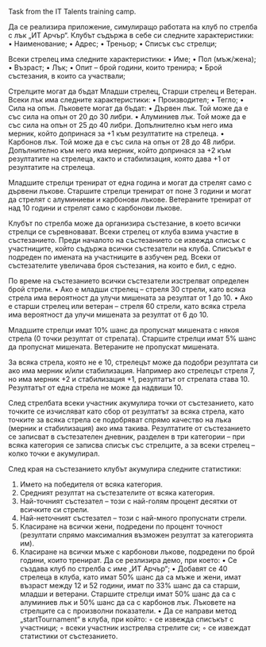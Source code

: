 Task from the IT Talents training camp.

Да се реализира приложение, симулиращо работата на клуб по стрелба с лък „ИТ Арчър“. 
Клубът съдържа в себе си следните характеристики:
• Наименование;
• Адрес;
• Треньор;
• Списък със стрелци;

Всеки стрелец има следните характеристики:
• Име;
• Пол (мъж/жена);
• Възраст;
• Лък;
• Опит – брой години, които тренира;
• Брой състезания, в които са участвали;

Стрелците могат да бъдат Младши стрелец, Старши стрелец и Ветеран.
Всеки лък има следните характеристики:
• Производител;
• Тегло;
• Сила на опън.
Лъковете могат да бъдат:
• Дървен лък. Той може да е със сила на опън от 20 до 30 либри. 
• Алуминиев лък. Той може да е със сила на опън от 25 до 40 либри. Допълнително към 
него има мерник, който допринася за +1 към резултатите на стрелеца.
• Карбонов лък. Той може да е със сила на опън от 28 до 48 либри. Допълнително към него 
има мерник, който допринася за +2 към резултатите на стрелеца, както и стабилизация, 
която дава +1 от резултатите на стрелеца.

Младшите стрелци тренират от една година и могат да стрелят само с дървени лъкове.
Старшите стрелци тренират от поне 3 години и могат да стрелят с алуминиеви и карбонови 
лъкове.
Ветераните тренират от над 10 години и стрелят само с карбонови лъкове.

Клубът по стрелба може да организира състезание, в което всички стрелци се съревновават. 
Всеки стрелец от клуба взима участие в състезанието.
Преди началото на състезанието се извежда списък с участниците, който съдържа всички 
състезатели на клуба. Списъкът е подреден по имената на участниците в азбучен ред.
Всеки от състезателите увеличава броя състезания, на които е бил, с едно.

По време на състезанието всички състезатели изстрелват определен брой стрели.
• Ако е младши стрелец – стреля 30 стрели, като всяка стрела има вероятност да улучи 
мишената за резултат от 1 до 10. 
• Ако е старши стрелец или ветеран – стреля 60 стрели, като всяка стрела има вероятност 
да улучи мишената за резултат от 6 до 10.

Младшите стрелци имат 10% шанс да пропуснат мишената с някоя стрела (0 точки резултат от 
стрелата).
Старшите стрелци имат 5% шанс да пропуснат мишената.
Ветераните не пропускат мишената.

За всяка стрела, която не е 10, стрелецът може да подобри резултата си ако има мерник и/или 
стабилизация.
Например ако стрелецът стреля 7, но има мерник +2 и стабилизация +1, резултатът от стрелата 
става 10. 
Резултатът от една стрела не може да надвиши 10.

След стрелбата всеки участник акумулира точки от състезанието, като точките се изчисляват 
като сбор от резултатът за всяка стрела, като точките за всяка стрела се подобряват спрямо 
качество на лъка (мерник и стабилизация) ако има такива. 
Резултатите от състезанието се записват в състезателен дневник, разделен в три категории – при 
всяка категория се записва списък със стрелците, а за всеки стрелец – колко точки е акумулирал.

След края на състезанието клубът акумулира следните статистики:
1. Името на победителя от всяка категория.
2. Средният резултат на състезателите от всяка категория.
3. Най-точният състезател – този с най-голям процент десятки от всичките си стрели.
4. Най-неточният състезател – този с най-много пропуснати стрели.
5. Класиране на всички жени, подредени по процент точност (резултати спрямо 
максималния възможен резултат за категорията им).
6. Класиране на всички мъже с карбонови лъкове, подредени по брой години, които 
тренират. 
Да се резлизира демо, при което:
• Се създава клуб по стрелба с име „ИТ Арчър“;
• Добавят се 40 стрелеца в клуба, като имат 50% шанс да са мъже и жени, имат възраст 
между 12 и 52 години, имат по 33% шанс да са старши, младши и ветерани. Старшите 
стрелци имат 50% шанс да са с алуминиев лък и 50% шанс да са с карбонов лък. 
Лъковете на стрелците са с произволни показатели.
• Да се направи метод „startTournament“ в клуба, при който:
◦ се извежда списъкът с участници;
◦ всеки участник изстрелва стрелите си;
◦ се извеждат статистики от състезанието.
